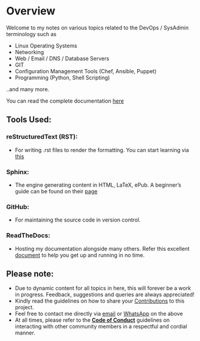 <h1> Overview </h1>

Welcome to my notes on various topics related to the DevOps / SysAdmin terminology such as

- Linux Operating Systems
- Networking
- Web / Email / DNS / Database Servers
- GIT
- Configuration Management Tools (Chef, Ansible, Puppet)
- Programming (Python, Shell Scripting)

..and many more.

You can read the complete documentation [here](https://devops-notes.readthedocs.io)

<h2> Tools Used: </h2>
<h3> reStructuredText (RST): </h3>

- For writing .rst files to render the formatting. You can start learning via [this](https://thomas-cokelaer.info/tutorials/sphinx/rest_syntax.html)

<h3> Sphinx: </h3> 

- The engine generating content in HTML, LaTeX, ePub. A beginner’s guide can be found on their [page](http://www.sphinx-doc.org/en/master/index.html)

<h3> GitHub: </h3> 

- For maintaining the source code in version control.

<h3> ReadTheDocs: </h3> 

- Hosting my documentation alongside many others. Refer this excellent [document](http://docs.readthedocs.io/en/latest/getting_started.html) to help you get up and running in no time.


<h2> Please note: </h2>

- Due to dynamic content for all topics in here, this will forever be a work in progress. Feedback, suggestions and queries are always appreciated!
- Kindly read the guidelines on how to share your [Contributions](contributing.md) to this project.
- Feel free to contact me directly via [email](mailto:vinay.hegde30@gmail.com) or [WhatsApp](https://api.whatsapp.com/send?phone=919967875270) on the above
- At all times, please refer to the **[Code of Conduct](CODE_OF_CONDUCT.md)** guidelines on interacting with other community members in a respectful and cordial manner.
